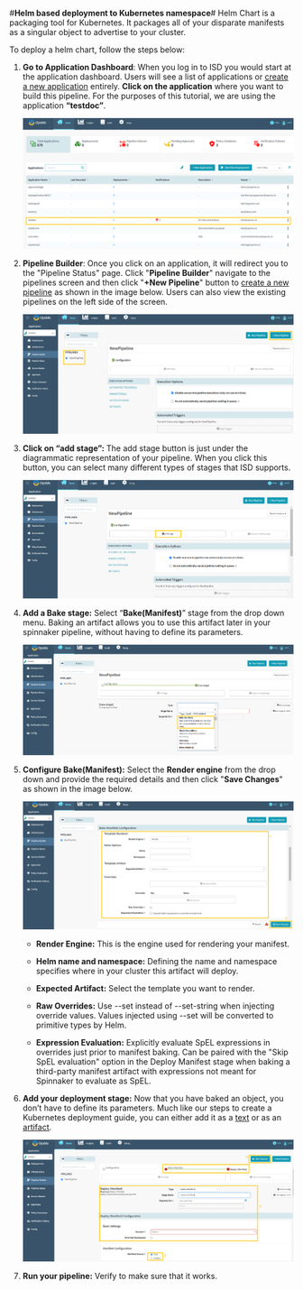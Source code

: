 #**Helm based deployment to Kubernetes namespace**#
Helm Chart is a packaging tool for Kubernetes. It packages all of your disparate manifests as a singular object to advertise to your cluster. 

To deploy a helm chart, follow the steps below:


1. **Go to Application Dashboard**: When you log in to ISD you would start at the application dashboard. 
Users will see a list of applications or [create a new application](https://docs.opsmx.com/user-guide/manage-application/create-an-application) entirely. 
**Click on the application** where you want to build this pipeline. For the purposes of this tutorial, we are using the application **“testdoc”**.

	![Helmbased_deployment1](./Helmbased_deployment1.png)

2. **Pipeline Builder**: Once you click on an application, it will redirect you to the "Pipeline Status" page. 
Click "**Pipeline Builder**" navigate to the pipelines screen and then click "**+New Pipeline**" button 
to [create a new pipeline](https://docs.opsmx.com/user-guide/manage-pipelines/create-a-pipeline) as shown in the image below. 
Users can also view the existing pipelines on the left side of the screen.

	![Helmbased_deployment2](./Helmbased_deployment2.png)

3. **Click on “add stage”:** The add stage button is just under the diagrammatic representation of your pipeline. When you click this button, you can select many different types of stages that ISD supports.

	![Helmbased_deployment3](./Helmbased_deployment3.png)

4. **Add a Bake stage:** Select “**Bake(Manifest)**” stage from the drop down menu. Baking an artifact allows you to use this artifact later in your spinnaker pipeline, without having to define its parameters.

	![Helmbased_deployment4](./Helmbased_deployment4.png)

5. **Configure Bake(Manifest):** Select the **Render engine** from the drop down and provide the required details and then click "**Save Changes**" as shown in the image below.

	![Helmbased_deployment5](./Helmbased_deployment5.png)

	* **Render Engine:** This is the engine used for rendering your manifest.

	* **Helm name and namespace:** Defining the name and namespace specifies where in your cluster this artifact will deploy.

	* **Expected Artifact:** Select the template you want to render.

	* **Raw Overrides:** Use --set instead of --set-string when injecting override values. Values injected using --set will be converted to primitive types by Helm.

	* **Expression Evaluation:** Explicitly evaluate SpEL expressions in overrides just prior to manifest baking. Can be paired with the "Skip SpEL evaluation" option in the Deploy Manifest stage when baking a third-party manifest artifact with expressions not meant for Spinnaker to evaluate as SpEL.

6. **Add your deployment stage:** Now that you have baked an object, you don’t have to define its parameters. Much like our steps to create a Kubernetes deployment guide, 
you can either add it as a [text](https://docs.opsmx.com/user-guide/manage-pipelines/execute-pipelines-run-deployments/deployment-to-kubernetes-namespace-with-manifest-file) or 
as an [artifact](https://docs.opsmx.com/user-guide/manage-pipelines/execute-pipelines-run-deployments/deployment-to-kubernetes-namespace-with-git-based-manifest).
 
	![Helmbased_deployment6](./Helmbased_deployment6.png)

7. **Run your pipeline:** Verify to make sure that it works.